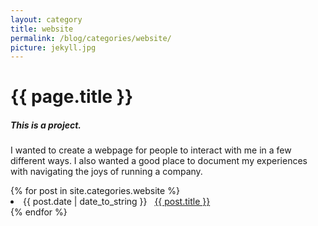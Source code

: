 ```yaml
---
layout: category
title: website
permalink: /blog/categories/website/
picture: jekyll.jpg
---
```


<h1> {{ page.title }} </h1>
<h5> This is a project.</h5>
<p>I wanted to create a webpage for people to interact with me in a few different ways. I also wanted a good place to document my experiences with navigating the joys of running a company.</p>
<div class="card">
{% for post in site.categories.website %}
 <li class="category-posts"><span>{{ post.date | date_to_string }}</span> &nbsp; <a href="{{ post.url }}">{{ post.title }}</a></li>
{% endfor %}
</div>